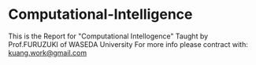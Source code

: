 # Computational-Intelligence
This is the  Report for "Computational Intellogence" Taught by Prof.FURUZUKI of WASEDA University
For more info please contract with: kuang.work@gmail.com
